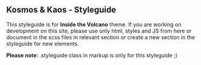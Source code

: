 ## Kosmos & Kaos - Styleguide

This styleguide is for **Inside the Volcano** theme. If you are working on development on this site, please use only html, styles and JS from here or document in the scss files in relevant section or create a new section in the styleguide for new elements.

**Please note**: .styleguide class in markup is only for this styleguide ;)